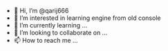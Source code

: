 - 👋 Hi, I’m @qarij666
- 👀 I’m interested in learning engine from old console
- 🌱 I’m currently learning ...
- 💞️ I’m looking to collaborate on ...
- 📫 How to reach me ...

<!---
qarij666/qarij666 is a ✨ special ✨ repository because its `README.md` (this file) appears on your GitHub profile.
You can click the Preview link to take a look at your changes.
--->
